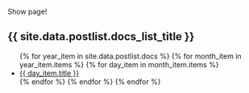 Show page!

<h2>{{ site.data.postlist.docs_list_title }}</h2>
<ul>
  {% for year_item in site.data.postlist.docs %}
    {% for month_item in year_item.items %}
      {% for day_item in month_item.items %}
      <li><a href="{{ year_item.year }}/{{month_item.month}}/{{day_item.day}}/{{day_item.title}}">{{ day_item.title }}</a></li>
      {% endfor %}
    {% endfor %}
  {% endfor %}
</ul>